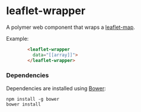 # leaflet-wrapper

A polymer web component that wraps a [leaflet-map](https://github.com/leaflet-extras/leaflet-map).

Example:
```html
        <leaflet-wrapper
          data="[[array]]">
        </leaflet-wrapper>
```

### Dependencies

Dependencies are installed using [Bower](http://bower.io/):

    npm install -g bower
    bower install

